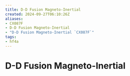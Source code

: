 ```yaml
---
title: D-D Fusion Magneto-Inertial
created: 2024-09-27T06:10:26Z
aliases:
- CX087F
- D-D Fusion Magneto-Inertial
- "D-D Fusion Magneto-Inertial `CX087F`"
tags:
- hf4a
---
```


# D-D Fusion Magneto-Inertial
